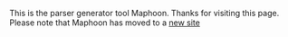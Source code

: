This is the parser generator tool Maphoon. Thanks for visiting this page. Please note that 
Maphoon has moved to a [new site](http://www.parse-tools.eu/)
